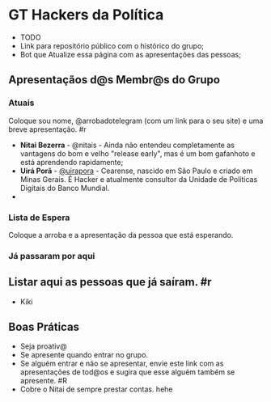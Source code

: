 # GT Hackers da Política

- TODO
 - Link para repositório público com o histórico do grupo;
 - Bot que Atualize essa página com as apresentações das pessoas;


## Apresentaçãos d@s Membr@s do Grupo

### Atuais
Coloque sou nome, @arrobadotelegram (com um link para o seu site) e uma breve apresentação. #r

- **Nitai Bezerra** - @nitais - Ainda não entendeu completamente as vantagens do bom e velho "release early", mas é um bom gafanhoto e está aprendendo rapidamente;
- **Uirá Porã** - [@uirapora](http://mapa.cultura.ce.gov.br/agente/4/) - Cearense, nascido em São Paulo e criado em Minas Gerais. É Hacker e atualmente consultor da Unidade de Políticas Digitais do Banco Mundial.
- 

### Lista de Espera
Coloque a arroba e a apresentação da pessoa que está esperando.


### Já passaram por aqui
Listar aqui as pessoas que já saíram. #r
- 
- Kiki



## Boas Práticas
- Seja proativ@
 - Se apresente quando entrar no grupo. 
 - Se alguém entrar e não se apresentar, envie este link  com as apresentações de tod@os e sugira que esse alguém também se apresente. #R
 - Cobre o Nitai de sempre prestar contas. hehe
